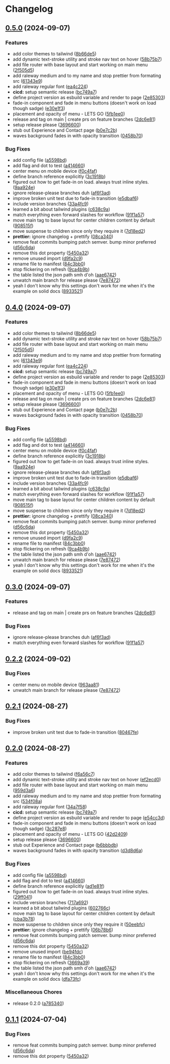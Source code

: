 # Changelog

## [0.5.0](https://github.com/Jakob-Strobl/portfolio/compare/v0.4.0...v0.5.0) (2024-09-07)


### Features

* add color themes to tailwind ([8b66de5](https://github.com/Jakob-Strobl/portfolio/commit/8b66de51876fed60baac226e66e781041931e16f))
* add dynamic text-stroke utility and stroke nav text on hover ([58b75b7](https://github.com/Jakob-Strobl/portfolio/commit/58b75b74970873fae4d5d860e47dc644cde77194))
* add file router with base layout and start working on main menu ([2f505d5](https://github.com/Jakob-Strobl/portfolio/commit/2f505d583d1e4e8aaca312b8ea466d8245ea8b3d))
* add raleway medium and to my name and stop prettier from formating src ([61343e9](https://github.com/Jakob-Strobl/portfolio/commit/61343e920b63a0cfa3115b4cdc0aba1e0bcc153d))
* add raleway regular font ([ea4c224](https://github.com/Jakob-Strobl/portfolio/commit/ea4c22455b78b7e8f516474731dd6f0df8feb929))
* **cicd:** setup semantic release ([bc749a7](https://github.com/Jakob-Strobl/portfolio/commit/bc749a75b03daad7b3c4d54550b1ded6c1fd0f32))
* define project version as esbuild variable and render to page ([2e85303](https://github.com/Jakob-Strobl/portfolio/commit/2e85303c94151a5464f564e7d83cb82c96d58c3b))
* fade-in component and fade in menu buttons (doesn't work on load though sadge) ([e30e1f3](https://github.com/Jakob-Strobl/portfolio/commit/e30e1f337a7f039d47b5f34454d8fa58ba8c7e84))
* placement and opacity of menu - LETS GO ([5fb1ee0](https://github.com/Jakob-Strobl/portfolio/commit/5fb1ee0aea539e29a434d0aa07268151d138dae0))
* release and tag on main | create prs on feature branches ([2dc6e81](https://github.com/Jakob-Strobl/portfolio/commit/2dc6e8128a331aa7bdd85d0bda0ed913ab5dd5f1))
* setup release please ([3696600](https://github.com/Jakob-Strobl/portfolio/commit/3696600d048681b575b2a101220537d075e845b2))
* stub out Experience and Contact page ([b0e7c2b](https://github.com/Jakob-Strobl/portfolio/commit/b0e7c2ba54ce2c4ed0e1f0cfea60e01f7de75619))
* waves background fades in with opacity transition ([0458b70](https://github.com/Jakob-Strobl/portfolio/commit/0458b7077c49cacc9456d414ba4165be2027bd9e))


### Bug Fixes

* add config file ([a5598bd](https://github.com/Jakob-Strobl/portfolio/commit/a5598bd18afc681e5e9d83bf7b720f022613b94c))
* add flag and dot to test ([a414660](https://github.com/Jakob-Strobl/portfolio/commit/a414660abb5bb40af5fa5146cd773006ead0048f))
* center menu on mobile device ([f0c4faf](https://github.com/Jakob-Strobl/portfolio/commit/f0c4faf742cece998cd056d542dc62f73bc9e438))
* define branch reference explicitly ([3c1918b](https://github.com/Jakob-Strobl/portfolio/commit/3c1918b408ca53156a1391893d3d192cce250f61))
* figured out how to get fade-in on load. always trust inline styles. ([9aa924e](https://github.com/Jakob-Strobl/portfolio/commit/9aa924eb15abb9a88d057046906726766eb6b19d))
* ignore release-please branches duh ([af6f3ad](https://github.com/Jakob-Strobl/portfolio/commit/af6f3ada07380ddb17979213995882cba5ec6f6a))
* improve broken unit test due to fade-in transition ([e5dbaf6](https://github.com/Jakob-Strobl/portfolio/commit/e5dbaf649baf263df48ceeb287a67a844cb49ae2))
* include version branches ([33a4fc9](https://github.com/Jakob-Strobl/portfolio/commit/33a4fc9d19beabee260c7f3cb13040241ba7d880))
* learned a bit about tailwind plugins ([c638c9a](https://github.com/Jakob-Strobl/portfolio/commit/c638c9a811cb748e18591b56b185c126aa22d2c7))
* match everything even forward slashes for workflow ([91f1a57](https://github.com/Jakob-Strobl/portfolio/commit/91f1a57206eb2b31c77072b8c31bc729d8044301))
* move main tag to base layout for center children content by default ([908515f](https://github.com/Jakob-Strobl/portfolio/commit/908515f02ef6e216cb666c0eab89786fb110edcd))
* move suspense to children since only they require it ([7d18ed2](https://github.com/Jakob-Strobl/portfolio/commit/7d18ed27151db5bcb7d658f06f3836ba499c6dc2))
* **prettier:** ignore changelog + prettify ([08ca340](https://github.com/Jakob-Strobl/portfolio/commit/08ca34026a01d2f5cb19167776d083e3426727cc))
* remove feat commits bumping patch semver. bump minor preferred ([d56c6da](https://github.com/Jakob-Strobl/portfolio/commit/d56c6dadc3ad3b5cf3ffaf14f1ddffe0c5820208))
* remove this dot property ([5450a32](https://github.com/Jakob-Strobl/portfolio/commit/5450a32ed2a14252e54d66fc4fbc90b21ba40e33))
* remove unused import ([d9fa2c9](https://github.com/Jakob-Strobl/portfolio/commit/d9fa2c989327b0dabc69d20de769feba075757ef))
* rename file to manifest ([84c3bb0](https://github.com/Jakob-Strobl/portfolio/commit/84c3bb0f1da1e20d1402ce16d80d5585dcb8e762))
* stop flickering on refresh ([9ca4b9b](https://github.com/Jakob-Strobl/portfolio/commit/9ca4b9bef8a0f2b19cb674c19425115aecf24e12))
* the table listed the json path smh d'oh ([aae6742](https://github.com/Jakob-Strobl/portfolio/commit/aae674266d28791bd3594283c2334bc57b8b10bb))
* unwatch main branch for release please ([7e87472](https://github.com/Jakob-Strobl/portfolio/commit/7e8747261089319a3d3857453f1fc663a2bcefbb))
* yeah I don't know why this settings don't work for me when it's the example on solid docs ([8933521](https://github.com/Jakob-Strobl/portfolio/commit/89335217463374d51a887bd00423448039b1de95))

## [0.4.0](https://github.com/Jakob-Strobl/portfolio/compare/v0.3.0...v0.4.0) (2024-09-07)


### Features

* add color themes to tailwind ([8b66de5](https://github.com/Jakob-Strobl/portfolio/commit/8b66de51876fed60baac226e66e781041931e16f))
* add dynamic text-stroke utility and stroke nav text on hover ([58b75b7](https://github.com/Jakob-Strobl/portfolio/commit/58b75b74970873fae4d5d860e47dc644cde77194))
* add file router with base layout and start working on main menu ([2f505d5](https://github.com/Jakob-Strobl/portfolio/commit/2f505d583d1e4e8aaca312b8ea466d8245ea8b3d))
* add raleway medium and to my name and stop prettier from formating src ([61343e9](https://github.com/Jakob-Strobl/portfolio/commit/61343e920b63a0cfa3115b4cdc0aba1e0bcc153d))
* add raleway regular font ([ea4c224](https://github.com/Jakob-Strobl/portfolio/commit/ea4c22455b78b7e8f516474731dd6f0df8feb929))
* **cicd:** setup semantic release ([bc749a7](https://github.com/Jakob-Strobl/portfolio/commit/bc749a75b03daad7b3c4d54550b1ded6c1fd0f32))
* define project version as esbuild variable and render to page ([2e85303](https://github.com/Jakob-Strobl/portfolio/commit/2e85303c94151a5464f564e7d83cb82c96d58c3b))
* fade-in component and fade in menu buttons (doesn't work on load though sadge) ([e30e1f3](https://github.com/Jakob-Strobl/portfolio/commit/e30e1f337a7f039d47b5f34454d8fa58ba8c7e84))
* placement and opacity of menu - LETS GO ([5fb1ee0](https://github.com/Jakob-Strobl/portfolio/commit/5fb1ee0aea539e29a434d0aa07268151d138dae0))
* release and tag on main | create prs on feature branches ([2dc6e81](https://github.com/Jakob-Strobl/portfolio/commit/2dc6e8128a331aa7bdd85d0bda0ed913ab5dd5f1))
* setup release please ([3696600](https://github.com/Jakob-Strobl/portfolio/commit/3696600d048681b575b2a101220537d075e845b2))
* stub out Experience and Contact page ([b0e7c2b](https://github.com/Jakob-Strobl/portfolio/commit/b0e7c2ba54ce2c4ed0e1f0cfea60e01f7de75619))
* waves background fades in with opacity transition ([0458b70](https://github.com/Jakob-Strobl/portfolio/commit/0458b7077c49cacc9456d414ba4165be2027bd9e))


### Bug Fixes

* add config file ([a5598bd](https://github.com/Jakob-Strobl/portfolio/commit/a5598bd18afc681e5e9d83bf7b720f022613b94c))
* add flag and dot to test ([a414660](https://github.com/Jakob-Strobl/portfolio/commit/a414660abb5bb40af5fa5146cd773006ead0048f))
* center menu on mobile device ([f0c4faf](https://github.com/Jakob-Strobl/portfolio/commit/f0c4faf742cece998cd056d542dc62f73bc9e438))
* define branch reference explicitly ([3c1918b](https://github.com/Jakob-Strobl/portfolio/commit/3c1918b408ca53156a1391893d3d192cce250f61))
* figured out how to get fade-in on load. always trust inline styles. ([9aa924e](https://github.com/Jakob-Strobl/portfolio/commit/9aa924eb15abb9a88d057046906726766eb6b19d))
* ignore release-please branches duh ([af6f3ad](https://github.com/Jakob-Strobl/portfolio/commit/af6f3ada07380ddb17979213995882cba5ec6f6a))
* improve broken unit test due to fade-in transition ([e5dbaf6](https://github.com/Jakob-Strobl/portfolio/commit/e5dbaf649baf263df48ceeb287a67a844cb49ae2))
* include version branches ([33a4fc9](https://github.com/Jakob-Strobl/portfolio/commit/33a4fc9d19beabee260c7f3cb13040241ba7d880))
* learned a bit about tailwind plugins ([c638c9a](https://github.com/Jakob-Strobl/portfolio/commit/c638c9a811cb748e18591b56b185c126aa22d2c7))
* match everything even forward slashes for workflow ([91f1a57](https://github.com/Jakob-Strobl/portfolio/commit/91f1a57206eb2b31c77072b8c31bc729d8044301))
* move main tag to base layout for center children content by default ([908515f](https://github.com/Jakob-Strobl/portfolio/commit/908515f02ef6e216cb666c0eab89786fb110edcd))
* move suspense to children since only they require it ([7d18ed2](https://github.com/Jakob-Strobl/portfolio/commit/7d18ed27151db5bcb7d658f06f3836ba499c6dc2))
* **prettier:** ignore changelog + prettify ([08ca340](https://github.com/Jakob-Strobl/portfolio/commit/08ca34026a01d2f5cb19167776d083e3426727cc))
* remove feat commits bumping patch semver. bump minor preferred ([d56c6da](https://github.com/Jakob-Strobl/portfolio/commit/d56c6dadc3ad3b5cf3ffaf14f1ddffe0c5820208))
* remove this dot property ([5450a32](https://github.com/Jakob-Strobl/portfolio/commit/5450a32ed2a14252e54d66fc4fbc90b21ba40e33))
* remove unused import ([d9fa2c9](https://github.com/Jakob-Strobl/portfolio/commit/d9fa2c989327b0dabc69d20de769feba075757ef))
* rename file to manifest ([84c3bb0](https://github.com/Jakob-Strobl/portfolio/commit/84c3bb0f1da1e20d1402ce16d80d5585dcb8e762))
* stop flickering on refresh ([9ca4b9b](https://github.com/Jakob-Strobl/portfolio/commit/9ca4b9bef8a0f2b19cb674c19425115aecf24e12))
* the table listed the json path smh d'oh ([aae6742](https://github.com/Jakob-Strobl/portfolio/commit/aae674266d28791bd3594283c2334bc57b8b10bb))
* unwatch main branch for release please ([7e87472](https://github.com/Jakob-Strobl/portfolio/commit/7e8747261089319a3d3857453f1fc663a2bcefbb))
* yeah I don't know why this settings don't work for me when it's the example on solid docs ([8933521](https://github.com/Jakob-Strobl/portfolio/commit/89335217463374d51a887bd00423448039b1de95))

## [0.3.0](https://github.com/Jakob-Strobl/portfolio/compare/v0.2.2...v0.3.0) (2024-09-07)


### Features

* release and tag on main | create prs on feature branches ([2dc6e81](https://github.com/Jakob-Strobl/portfolio/commit/2dc6e8128a331aa7bdd85d0bda0ed913ab5dd5f1))


### Bug Fixes

* ignore release-please branches duh ([af6f3ad](https://github.com/Jakob-Strobl/portfolio/commit/af6f3ada07380ddb17979213995882cba5ec6f6a))
* match everything even forward slashes for workflow ([91f1a57](https://github.com/Jakob-Strobl/portfolio/commit/91f1a57206eb2b31c77072b8c31bc729d8044301))

## [0.2.2](https://github.com/Jakob-Strobl/portfolio/compare/v0.2.1...v0.2.2) (2024-09-02)


### Bug Fixes

* center menu on mobile device ([963aa81](https://github.com/Jakob-Strobl/portfolio/commit/963aa818861b094c914317f99cf876a6778410e7))
* unwatch main branch for release please ([7e87472](https://github.com/Jakob-Strobl/portfolio/commit/7e8747261089319a3d3857453f1fc663a2bcefbb))

## [0.2.1](https://github.com/Jakob-Strobl/portfolio/compare/v0.2.0...v0.2.1) (2024-08-27)


### Bug Fixes

* improve broken unit test due to fade-in transition ([80467fe](https://github.com/Jakob-Strobl/portfolio/commit/80467feff2e7247e5eb346c02332ad4c9a76261b))

## [0.2.0](https://github.com/Jakob-Strobl/portfolio/compare/v0.14.0...v0.2.0) (2024-08-27)


### Features

* add color themes to tailwind ([f6a56c7](https://github.com/Jakob-Strobl/portfolio/commit/f6a56c7316283a3513b3b8f28637e3ecd7bf41e3))
* add dynamic text-stroke utility and stroke nav text on hover ([ef2ecd0](https://github.com/Jakob-Strobl/portfolio/commit/ef2ecd05ba9f86571d0d09a091ba7d49cae22edc))
* add file router with base layout and start working on main menu ([959d3a6](https://github.com/Jakob-Strobl/portfolio/commit/959d3a6a40a9ed51230da6e0b5b910f05feee06f))
* add raleway medium and to my name and stop prettier from formating src ([534f08a](https://github.com/Jakob-Strobl/portfolio/commit/534f08adccb55350ef75df7e05d8ccc9dc887faf))
* add raleway regular font ([34a7f58](https://github.com/Jakob-Strobl/portfolio/commit/34a7f58400fc57c153ae07a9cde9131f8079e04d))
* **cicd:** setup semantic release ([bc749a7](https://github.com/Jakob-Strobl/portfolio/commit/bc749a75b03daad7b3c4d54550b1ded6c1fd0f32))
* define project version as esbuild variable and render to page ([e54cc3d](https://github.com/Jakob-Strobl/portfolio/commit/e54cc3d2d349e6a134c1f3c0e4788b6acaf2d102))
* fade-in component and fade in menu buttons (doesn't work on load though sadge) ([3c287e8](https://github.com/Jakob-Strobl/portfolio/commit/3c287e8e040576be2f0c6b19874bdbfd17b0a20e))
* placement and opacity of menu - LETS GO ([42d2409](https://github.com/Jakob-Strobl/portfolio/commit/42d2409f8041b1a8ed27a7750b1e5aa533cdb05e))
* setup release please ([3696600](https://github.com/Jakob-Strobl/portfolio/commit/3696600d048681b575b2a101220537d075e845b2))
* stub out Experience and Contact page ([b6bbbdb](https://github.com/Jakob-Strobl/portfolio/commit/b6bbbdb722aaf1f1c791f0b417e267a31e20e252))
* waves background fades in with opacity transition ([d3d8d6a](https://github.com/Jakob-Strobl/portfolio/commit/d3d8d6a3f79d7c6c8ede0a78e0aac02572a35918))


### Bug Fixes

* add config file ([a5598bd](https://github.com/Jakob-Strobl/portfolio/commit/a5598bd18afc681e5e9d83bf7b720f022613b94c))
* add flag and dot to test ([a414660](https://github.com/Jakob-Strobl/portfolio/commit/a414660abb5bb40af5fa5146cd773006ead0048f))
* define branch reference explicitly ([ad1e81f](https://github.com/Jakob-Strobl/portfolio/commit/ad1e81fdb97219cc846b549abe26f12fe78fe711))
* figured out how to get fade-in on load. always trust inline styles. ([29ff041](https://github.com/Jakob-Strobl/portfolio/commit/29ff041d5e60f50d29fcc2e50336fe8b09505f96))
* include version branches ([717a692](https://github.com/Jakob-Strobl/portfolio/commit/717a692756006bcb9bc8ad6123fc7ed08f0d159f))
* learned a bit about tailwind plugins ([602766c](https://github.com/Jakob-Strobl/portfolio/commit/602766c6089b3166879d76017c668f7e8c086b98))
* move main tag to base layout for center children content by default ([cba3b78](https://github.com/Jakob-Strobl/portfolio/commit/cba3b78410ebb33c114850461ba4b0ccd9cbf90d))
* move suspense to children since only they require it ([50eebfc](https://github.com/Jakob-Strobl/portfolio/commit/50eebfc739aeb653e6040c2f71e9ca28b4d3e285))
* **prettier:** ignore changelog + prettify ([06b78b6](https://github.com/Jakob-Strobl/portfolio/commit/06b78b69fefd8ab94b667dc2a12a5141e336ea6c))
* remove feat commits bumping patch semver. bump minor preferred ([d56c6da](https://github.com/Jakob-Strobl/portfolio/commit/d56c6dadc3ad3b5cf3ffaf14f1ddffe0c5820208))
* remove this dot property ([5450a32](https://github.com/Jakob-Strobl/portfolio/commit/5450a32ed2a14252e54d66fc4fbc90b21ba40e33))
* remove unused import ([be94fdc](https://github.com/Jakob-Strobl/portfolio/commit/be94fdcfdb1b95760db9e393f4437dfb612e8c43))
* rename file to manifest ([84c3bb0](https://github.com/Jakob-Strobl/portfolio/commit/84c3bb0f1da1e20d1402ce16d80d5585dcb8e762))
* stop flickering on refresh ([3669a39](https://github.com/Jakob-Strobl/portfolio/commit/3669a39649ab99e6a2d3d554a59bb6ae0759583f))
* the table listed the json path smh d'oh ([aae6742](https://github.com/Jakob-Strobl/portfolio/commit/aae674266d28791bd3594283c2334bc57b8b10bb))
* yeah I don't know why this settings don't work for me when it's the example on solid docs ([dfa73fc](https://github.com/Jakob-Strobl/portfolio/commit/dfa73fc3781021582925d6c318bc520d2e175662))


### Miscellaneous Chores

* release 0.2.0 ([a785340](https://github.com/Jakob-Strobl/portfolio/commit/a78534087bddf292e74bdb795d50735a761d5529))

## [0.1.1](https://github.com/Jakob-Strobl/portfolio/compare/v0.1.0...v0.1.1) (2024-07-04)


### Bug Fixes

* remove feat commits bumping patch semver. bump minor preferred ([d56c6da](https://github.com/Jakob-Strobl/portfolio/commit/d56c6dadc3ad3b5cf3ffaf14f1ddffe0c5820208))
* remove this dot property ([5450a32](https://github.com/Jakob-Strobl/portfolio/commit/5450a32ed2a14252e54d66fc4fbc90b21ba40e33))
